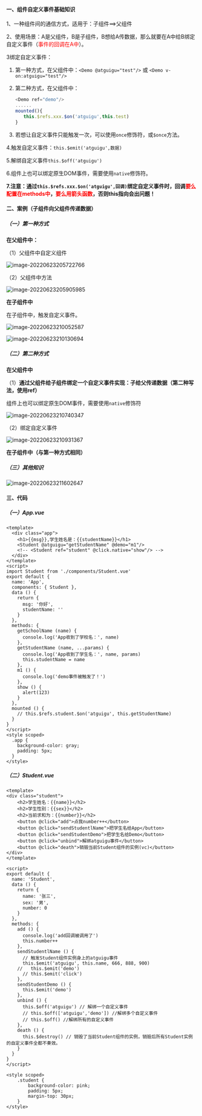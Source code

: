 #### 一、组件自定义事件基础知识

1、一种组件间的通信方式，适用于：子组件==>父组件

2、使用场景：A是父组件，B是子组件，B想给A传数据，那么就要在A中给B绑定自定义事件（<span style="color:red">事件的回调在A中</span>）。

3绑定自定义事件：

1. 第一种方式，在父组件中：```<Demo @atguigu="test"/>```  或 ```<Demo v-on:atguigu="test"/>```

2. 第二种方式，在父组件中：
   
   ```js
   <Demo ref="demo"/>
   ......
   mounted(){
      this.$refs.xxx.$on('atguigu',this.test)
   }
   ```

3. 若想让自定义事件只能触发一次，可以使用```once```修饰符，或```$once```方法。

4.触发自定义事件：```this.$emit('atguigu',数据)```        

5.解绑自定义事件```this.$off('atguigu')```

6.组件上也可以绑定原生DOM事件，需要使用```native```修饰符。

**7.注意：通过```this.$refs.xxx.$on('atguigu',回调)```绑定自定义事件时，回调<span style="color:red">要么配置在methods中</span>，<span style="color:red">要么用箭头函数</span>，否则this指向会出问题！**

#### 二、案例（子组件向父组件传递数据）

##### （一）第一种方式

**在父组件中：**

（1）父组件中自定义组件

![image-20220623205722766](https://typora-bucket21.oss-cn-guangzhou.aliyuncs.com/note_images/image-20220623205722766.png)

（2）父组件中方法

![image-20220623205905985](https://typora-bucket21.oss-cn-guangzhou.aliyuncs.com/note_images/image-20220623205905985.png)

**在子组件中**

在子组件中，触发自定义事件。

![image-20220623210052587](https://typora-bucket21.oss-cn-guangzhou.aliyuncs.com/note_images/image-20220623210052587.png)

![image-20220623210130694](https://typora-bucket21.oss-cn-guangzhou.aliyuncs.com/note_images/image-20220623210130694.png)

##### （二）第二种方式

**在父组件中**

（1）**通过父组件给子组件绑定一个自定义事件实现：子给父传递数据（第二种写法，使用ref）**

组件上也可以绑定原生DOM事件，需要使用```native```修饰符

![image-20220623210740347](https://typora-bucket21.oss-cn-guangzhou.aliyuncs.com/note_images/image-20220623210740347.png)

（2）绑定自定义事件

![image-20220623210931367](https://typora-bucket21.oss-cn-guangzhou.aliyuncs.com/note_images/image-20220623210931367.png)

**在子组件中（与第一种方式相同）**

##### （三）其他知识

![image-20220623211602647](https://typora-bucket21.oss-cn-guangzhou.aliyuncs.com/note_images/image-20220623211602647.png)

#### 三、代码

##### （一）App.vue

```vue
<template>
  <div class="app">
    <h1>{{msg}},学生姓名是：{{studentName}}</h1>
    <Student @atguigu="getStudentName" @demo="m1"/>
    <!-- <Student ref="student" @click.native="show"/> -->
  </div>
</template>
<script>
import Student from './components/Student.vue'
export default {
  name: 'App',
  components: { Student },
  data () {
    return {
      msg: '你好',
      studentName: ''
    }
  },
  methods: {
    getSchoolName (name) {
      console.log('App收到了学校名：', name)
    },
    getStudentName (name, ...params) {
      console.log('App收到了学生名：', name, params)
      this.studentName = name
    },
    m1 () {
      console.log('demo事件被触发了！')
    },
    show () {
      alert(123)
    }
  },
  mounted () {
    // this.$refs.student.$on('atguigu', this.getStudentName)
  }
}
</script>
<style scoped>
  .app {
    background-color: gray;
    padding: 5px;
  }
</style>
```

##### （二）Student.vue

```vue
<template>
<div class="student">
    <h2>学生姓名：{{name}}</h2>
    <h2>学生性别：{{sex}}</h2>
    <h2>当前求和为：{{number}}</h2>
    <button @click="add">点我number++</button>
    <button @click="sendStudentlName">把学生名给App</button>
    <button @click="sendStudentDemo">把学生名给Demo</button>
    <button @click="unbind">解绑atguigu事件</button>
    <button @click="death">销毁当前Student组件的实例(vc)</button>
</div>
</template>

<script>
export default {
  name: 'Student',
  data () {
    return {
      name: '张三',
      sex: '男',
      number: 0
    }
  },
  methods: {
    add () {
      console.log('add回调被调用了')
      this.number++
    },
    sendStudentlName () {
      // 触发Student组件实例身上的atguigu事件
      this.$emit('atguigu', this.name, 666, 888, 900)
    //   this.$emit('demo')
      // this.$emit('click')
    },
    sendStudentDemo () {
      this.$emit('demo')
    },
    unbind () {
      this.$off('atguigu') // 解绑一个自定义事件
      // this.$off(['atguigu','demo']) //解绑多个自定义事件
      // this.$off() //解绑所有的自定义事件
    },
    death () {
      this.$destroy() // 销毁了当前Student组件的实例，销毁后所有Student实例的自定义事件全都不奏效。
    }
  }
}
</script>

<style scoped>
    .student {
        background-color: pink;
        padding: 5px;
        margin-top: 30px;
    }
</style>
```
